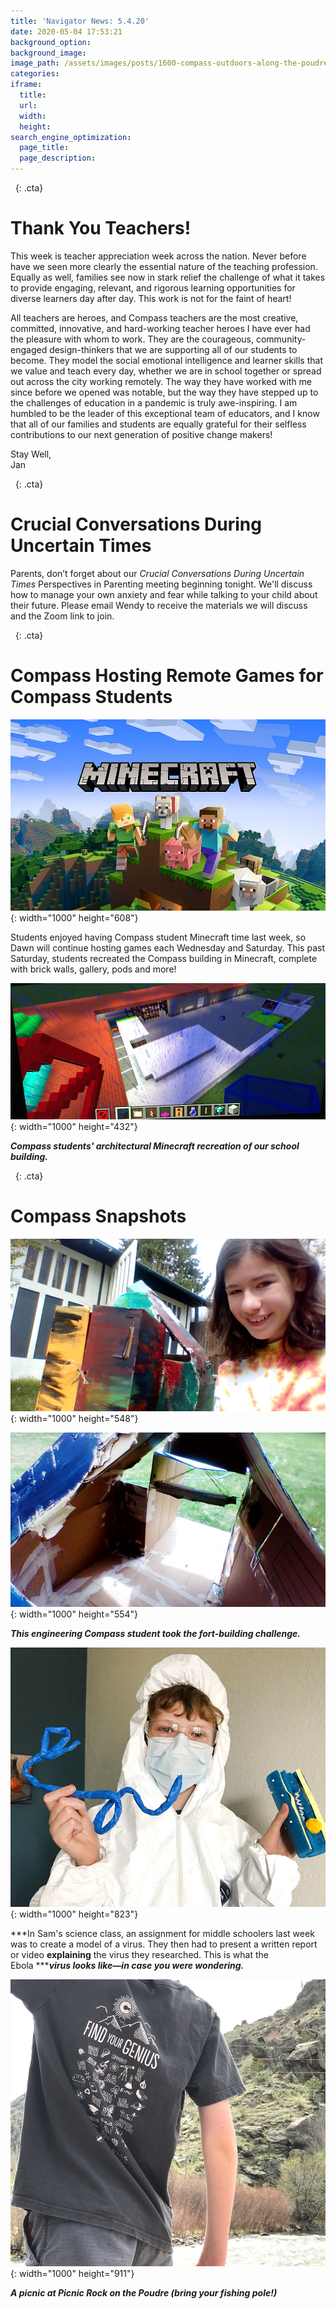 ```yaml
---
title: 'Navigator News: 5.4.20'
date: 2020-05-04 17:53:21
background_option:
background_image:
image_path: /assets/images/posts/1600-compass-outdoors-along-the-poudre-river.jpg
categories:
iframe:
  title:
  url:
  width:
  height:
search_engine_optimization:
  page_title:
  page_description:
---
```


&nbsp;
{: .cta}

# Thank You Teachers\!

This week is teacher appreciation week across the nation. Never before have we seen more clearly the essential nature of the teaching profession. Equally as well, families see now in stark relief the challenge of what it takes to provide engaging, relevant, and rigorous learning opportunities for diverse learners day after day. This work is not for the faint of heart\!

All teachers are heroes, and Compass teachers are the most creative, committed, innovative, and hard-working teacher heroes I have ever had the pleasure with whom to work. They are the courageous, community-engaged design-thinkers that we are supporting all of our students to become. They model the social emotional intelligence and learner skills that we value and teach every day, whether we are in school together or spread out across the city working remotely. The way they have worked with me since before we opened was notable, but the way they have stepped up to the challenges of education in a pandemic is truly awe-inspiring. I am humbled to be the leader of this exceptional team of educators, and I know that all of our families and students are equally grateful for their selfless contributions to our next generation of positive change makers\!

Stay Well,<br>Jan

&nbsp;
{: .cta}

# Crucial Conversations During Uncertain Times

Parents, don’t forget about our&nbsp;*Crucial Conversations During Uncertain Times*&nbsp;Perspectives in Parenting meeting beginning tonight. We'll discuss how to manage your own anxiety and fear while talking to your child about their future. Please email Wendy to receive the materials we will discuss and the Zoom link to join.

&nbsp;
{: .cta}

# Compass Hosting Remote Games for Compass Students

![](/assets/images/screen-shot-2020-05-02-at-11-41-45-am.jpg){: width="1000" height="608"}

Students enjoyed having Compass student Minecraft time last week, so Dawn will continue hosting games each Wednesday and Saturday. This past Saturday, students recreated the Compass building in Minecraft, complete with brick walls, gallery, pods and more\!&nbsp;

![](/assets/images/img-9191.jpg){: width="1000" height="432"}

***Compass students' architectural Minecraft recreation of our school building.&nbsp;***

&nbsp;
{: .cta}

# Compass Snapshots

![](/assets/images/lilyc-boxfort1---lily.jpg){: width="1000" height="548"}

![](/assets/images/lilyc-boxfort2---lily.jpg){: width="1000" height="554"}

***This engineering Compass student took the fort-building challenge.***

![](/assets/images/12effb9b-2536-4dc4-9bf8-25f7a93c41b5---alexa-croft.jpg){: width="1000" height="823"}

***In Sam's science class, an assignment for middle schoolers last week was to create a model of a virus. They then had to present a written report or video&nbsp;**explaining**&nbsp;the virus they researched. This is what the Ebola&nbsp;******virus&nbsp;**looks**&nbsp;like—in case you were wondering.***

![](/assets/images/37285246-c9ba-46ce-9d61-49d8dbb5a687---alexa-croft.jpg){: width="1000" height="911"}

***A picnic at Picnic Rock on the Poudre (bring your fishing pole\!)***